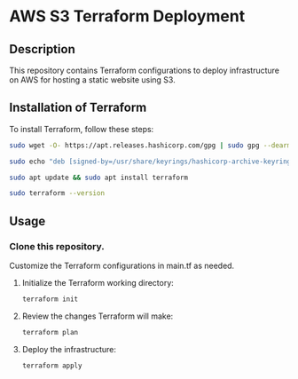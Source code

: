 # AWS S3 Terraform Deployment

## Description
This repository contains Terraform configurations to deploy infrastructure on AWS for hosting a static website using S3.

## Installation of Terraform
To install Terraform, follow these steps:
```bash
sudo wget -O- https://apt.releases.hashicorp.com/gpg | sudo gpg --dearmor -o /usr/share/keyrings/hashicorp-archive-keyring.gpg

sudo echo "deb [signed-by=/usr/share/keyrings/hashicorp-archive-keyring.gpg] https://apt.releases.hashicorp.com $(lsb_release -cs) main" | sudo tee /etc/apt/sources.list.d/hashicorp.list

sudo apt update && sudo apt install terraform

sudo terraform --version

```

## Usage
### Clone this repository.

Customize the Terraform configurations in main.tf as needed.

1. Initialize the Terraform working directory:

    ```bash
    terraform init
    ```

2. Review the changes Terraform will make:

    ```bash
    terraform plan
    ```
3. Deploy the infrastructure:

    ```bash
    terraform apply
    ```

